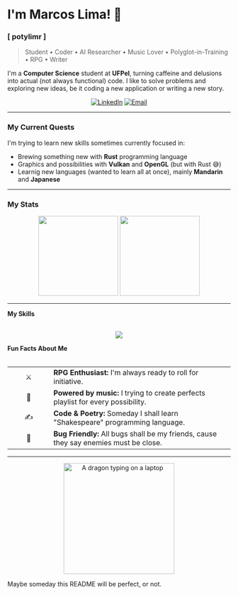 # I'm Marcos Lima! 👋

### [ potylimr ]

> Student • Coder • AI Researcher • Music Lover • Polyglot-in-Training • RPG • Writer

I'm a **Computer Science** student at **UFPel**, turning caffeine and delusions into actual (not always functional) code. I like to solve problems and exploring new ideas, be it coding a new application or writing a new story.

<p align="center">
  <a href="https://www.linkedin.com/in/marcos-lima-alves" target="_blank"><img src="https://img.shields.io/badge/LinkedIn-0077B5?style=for-the-badge&logo=linkedin&logoColor=white" alt="LinkedIn"></a>
  <a href="mailto:limr.marcos@gmail.com"><img src="https://img.shields.io/badge/Email-D14836?style=for-the-badge&logo=gmail&logoColor=white" alt="Email"></a>
</p>

---

### My Current Quests

I'm trying to learn new skills sometimes currently focused in:

-   Brewing something new with **Rust** programming language
-   Graphics and possibilities with **Vulkan** and **OpenGL** (but with Rust 😅)
-   Learnig new languages (wanted to learn all at once), mainly **Mandarin** and **Japanese**

---

### My Stats

<p align="center">
  <img height="180em" src="https://github-readme-stats.vercel.app/api?username=limrpoty&show_icons=true&theme=dracula&include_all_commits=true&count_private=true"/>
  <img height="180em" src="https://github-readme-stats.vercel.app/api/top-langs/?username=limrpoty&layout=compact&langs_count=8&theme=dracula"/>
</p>

---

<summary><b>My Skills</b></summary>
<br>
<p align="center">
  <a href="https://skillicons.dev">
    <img src="https://skillicons.dev/icons?i=c,cpp,java,lua,rust,python" />
  </a>
</p>

<summary><b>Fun Facts About Me</b></summary>
<br>
<table>
  <tr>
    <td align="center" width="80">⚔️</td>
    <td><b>RPG Enthusiast:</b> I'm always ready to roll for initiative.</td>
  </tr>
  <tr>
    <td align="center" width="80">🎵</td>
    <td><b>Powered by music:</b> I trying to create perfects playlist for every possibility.</td>
  </tr>
  <tr>
    <td align="center" width="80">✍️</td>
    <td><b>Code & Poetry:</b> Someday I shall learn "Shakespeare" programming language.</td>
  </tr>
  <tr>
    <td align="center" width="80">🐞</td>
    <td><b>Bug Friendly:</b> All bugs shall be my friends, cause they say enemies must be close.</td>
  </tr>
</table>

---

<p align="center">
  <img src="https://giphy.com/gifs/SUNYOneonta-TIGF9NgzDR1WEe3vJB" width="250" alt="A dragon typing on a laptop"/>
  <p>Maybe someday this README will be perfect, or not.</p>
</p>
